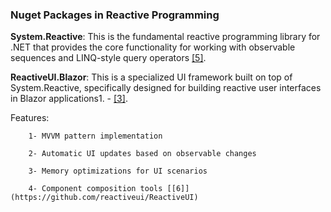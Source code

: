  
### Nuget Packages in Reactive Programming

**System.Reactive**: This is the fundamental reactive programming library for .NET that provides the core functionality for working with observable sequences and LINQ-style query operators [[5]](https://stackoverflow.com/questions/34727584/reactiveui-rxui-vs-reactive-extensions).

**ReactiveUI.Blazor**: This is a specialized UI framework built on top of System.Reactive, specifically designed for building reactive user interfaces in Blazor applications1. 
    - [[3]](https://medium.com/@anderson.buenogod/optimizing-iot-dashboards-with-blazor-reactiveui-and-advanced-net-practices-a2dd72dd5693).
 
 Features:
 
        1- MVVM pattern implementation

        2- Automatic UI updates based on observable changes

        3- Memory optimizations for UI scenarios

        4- Component composition tools [[6]](https://github.com/reactiveui/ReactiveUI)


